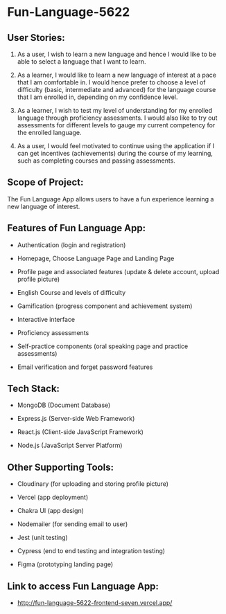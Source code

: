 # Fun-Language-5622
## User Stories:  
1. As a user, I wish to learn a new language and hence I would like to be able to select a language that I want to learn.  

2. As a learner, I would like to learn a new language of interest at a pace that I am comfortable in. I would hence prefer to choose a level of difficulty (basic, intermediate and advanced) for the language course that I am enrolled in, depending on my confidence level.  

3. As a learner, I wish to test my level of understanding for my enrolled language through proficiency assessments. I would also like to try out assessments for different levels to gauge my current competency for the enrolled language.

4. As a user, I would feel motivated to continue using the application if I can get incentives (achievements) during the course of my learning, such as completing courses and passing assessments.

## Scope of Project:  
The Fun Language App allows users to have a fun experience learning a new language of interest.

## Features of Fun Language App:
* Authentication (login and registration)  

* Homepage, Choose Language Page and Landing Page  

* Profile page and associated features (update & delete account, upload profile picture) 

* English Course and levels of difficulty

* Gamification (progress component and achievement system)  

* Interactive interface

* Proficiency assessments 

* Self-practice components (oral speaking page and practice assessments)

* Email verification and forget password features  

## Tech Stack:
* MongoDB (Document Database)

* Express.js (Server-side Web Framework)

* React.js (Client-side JavaScript Framework)

* Node.js (JavaScript Server Platform)

## Other Supporting Tools:
* Cloudinary (for uploading and storing profile picture)

* Vercel (app deployment)

* Chakra UI (app design)

* Nodemailer (for sending email to user)

* Jest (unit testing)

* Cypress (end to end testing and integration testing)

* Figma (prototyping landing page) 

## Link to access Fun Language App:
* http://fun-language-5622-frontend-seven.vercel.app/




